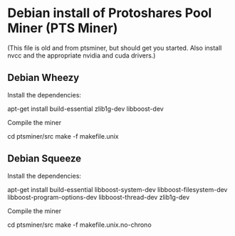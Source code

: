 Debian install of Protoshares Pool Miner (PTS Miner)
====================================================

(This file is old and from ptsminer, but should get you started.
Also install nvcc and the appropriate nvidia and cuda drivers.)

Debian Wheezy
-------------
Install the dependencies:

apt-get install build-essential zlib1g-dev libboost-dev

Compile the miner

cd ptsminer/src
make -f makefile.unix

Debian Squeeze
--------------
Install the dependencies:

apt-get install build-essential libboost-system-dev libboost-filesystem-dev libboost-program-options-dev libboost-thread-dev zlib1g-dev

Compile the miner

cd ptsminer/src
make -f makefile.unix.no-chrono

